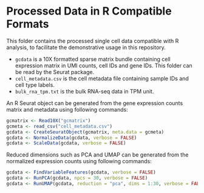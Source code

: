 # Processed Data in R Compatible Formats

This folder contains the processed single cell data compatible with R analysis, to facilitate the demonstrative usage in this repository.

- `gcdata` is a 10X formatted sparse matrix bundle containing cell expression matrix in UMI counts, cell IDs and gene IDs. This folder can be read by the Seurat package.
- `cell_metadata.csv` is the cell metadata file containing sample IDs and cell type labels.
- `bulk_rna_tpm.txt` is the bulk RNA-seq data in TPM unit.

An R Seurat object can be generated from the gene expression counts matrix and metadata using following commands:

```r
gcmatrix <- Read10X("gcmatrix")
gcmeta <- read_csv("cell_metadata.csv")
gcdata <- CreateSeuratObject(gcmatrix, meta.data = gcmeta)
gcdata <- NormalizeData(gcdata, verbose = FALSE)
gcdata <- ScaleData(gcdata, verbose = FALSE)
```

Reduced dimensions such as PCA and UMAP can be generated from the normalized expression counts using following commands:

```r
gcdata <- FindVariableFeatures(gcdata, verbose = FALSE)
gcdata <- RunPCA(gcdata, npcs = 30, verbose = FALSE)
gcdata <- RunUMAP(gcdata, reduction = "pca", dims = 1:30, verbose = FALSE)
```
